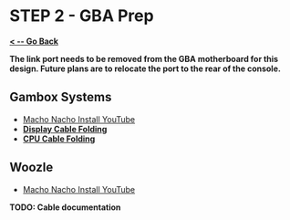 # STEP 2 - GBA Prep

**[< -- Go Back](../README.md)**

**The link port needs to be removed from the GBA motherboard for this design. Future plans are to relocate the port to the rear of the console.**

## Gambox Systems

* [Macho Nacho Install YouTube](https://www.youtube.com/watch?v=TSE6hmjlmOE)
* **[Display Cable Folding](../Cable%20Folding/Gamebox%20-%20Display%20Cable.md)**
* **[CPU Cable Folding](../Cable%20Folding/Gamebox%20-%20CPU%20Cable.md)**

## Woozle

* [Macho Nacho Install YouTube](https://www.youtube.com/watch?v=oOdEZN_bgfA)

**TODO: Cable documentation**